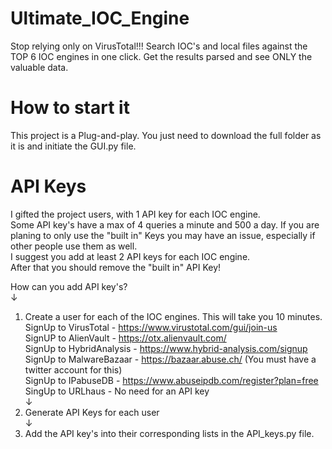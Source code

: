 # Ultimate_IOC_Engine
Stop relying only on VirusTotal!!!  Search IOC's and local files against the TOP 6 IOC engines in one click. Get the results parsed and see ONLY the valuable data. 



# How to start it 
This project is a Plug-and-play. You just need to download the full folder as it is and initiate the GUI.py file.



# API Keys
I gifted the project users, with 1 API key for each IOC engine.  
Some API key's have a max of 4 queries a minute and 500 a day. If you are planing to only use the "built in" Keys you may have an issue, especially if other people use them as well.  
I suggest you add at least 2 API keys for each IOC engine.  
After that you should remove the "built in" API Key!

How can you add API key's?  
↓  
1) Create a user for each of the IOC engines. This will take you 10 minutes.
SignUp to VirusTotal  -  https://www.virustotal.com/gui/join-us  
SignUP to AlienVault  -  https://otx.alienvault.com/  
SignUp to HybridAnalysis  -  https://www.hybrid-analysis.com/signup  
SignUp to MalwareBazaar  -  https://bazaar.abuse.ch/   (You must have a twitter account for this)  
SignUp to IPabuseDB   -   https://www.abuseipdb.com/register?plan=free    
SingUp to URLhaus   -    No need for an API key  
↓
2) Generate API Keys for each user   
↓
3) Add the API key's into their corresponding lists in the API_keys.py file.  
